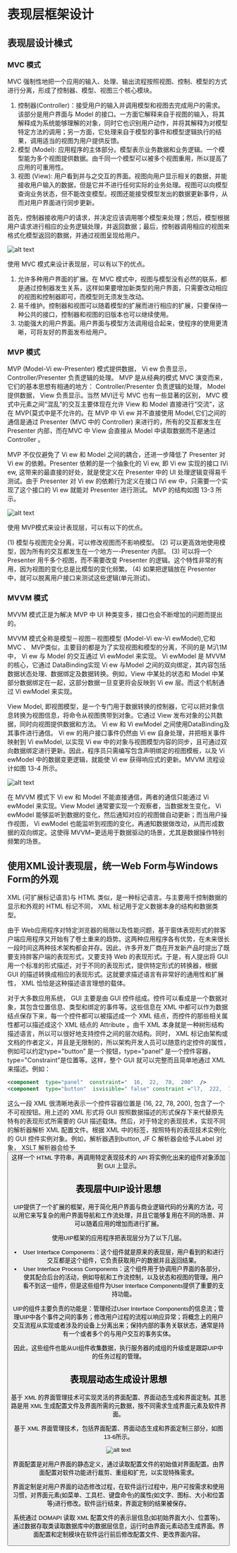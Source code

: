# 表现层框架设计

## 表现层设计橾式

###  MVC 模式

MVC 强制性地把一个应用的输入、处理、输出流程按照视图、控制、模型的方式进行分离，形成了控制器、模型、视图三个核心模块。


1. 控制器(Controller)：接受用户的输入并调用模型和视图去完成用户的需求。该部分是用户界面与 Model 的接口。一方面它解释来自于视图的输入，将其解释成为系统能够理解的对象，同时它也识别用户动作，并将其解释为对模型特定方法的调用；另一方面，它处理来自于模型的事件和模型逻辑执行的结果，调用适当的视图为用户提供反馈。
2. 模型 (Model): 应用程序的主体部分。模型表示业务数据和业务逻辑。一个模型能为多个视图提供数据。由千同一个模型可以被多个视图重用，所以提高了应用的可重用性。
3. 视图 (View): 用户看到并与之交互的界面。视图向用户显示相关的数据，并能接收用户输入的数据，但是它并不进行任何实际的业务处理。视图可以向模型查询业务状态，但不能改变模型。视图还能接受模型发出的数据更新事件，从而对用户界面进行同步更新。



首先，控制器接收用户的请求，并决定应该调用哪个模型来处理；然后，模型根据用户请求进行相应的业务逻辑处理，并返回数据；最后，控制器调用相应的视图来格式化模型返回的数据，并通过视图呈现给用户。

![alt text](2表现层框架设计/MVC.png)

使用 MVC 模式来设计表现层，可以有以下的优点。

1. 允许多种用户界面的扩展。在 MVC 模式中，视图与模型没有必然的联系，都是通过控制器发生关系，这样如果要增加新类型的用户界面，只需要改动相应的视图和控制器即可，而模型则无须发生改动。
2. 易千维护。控制器和视图可以随着模型的扩展而进行相应的扩展，只要保待一种公共的接口，控制器和视图的旧版本也可以继续使用。
3. 功能强大的用户界面。用户界面与模型方法调用组合起来，使程序的使用更清晰，可将友好的界面发布给用户。


### MVP 模式

MVP  (Model-Vi ew-Presenter) 模式提供数据， Vi ew 负责显示， Controller/Presenter 负责逻辑的处理。 MVP 是从经典的模式 MVC 演变而来，它们的基本思想有相通的地方： Controller/Presenter 负责逻辑的处理， Model 提供数据， View 负责显示。当然 MVI迁亏 MVC 也有一些显著的区别， MVC 模式中元素之间“混乱”的交互主要体现在允许 View 和 Model 直接进行“交流”，这在 MVP{莫式中是不允许的。在 MVP 中 Vi ew 并不直接使用 Model,它们之间的通信是通过 Presenter (MVC 中的 Controller) 来进行的，所有的交互都发生在 Presenter 内部，而在MVC 中 View 会直接从 Model 中读取数据而不是通过 Controller 。

MVP 不仅仅避免了 Vi ew 和 Model 之间的耦合，还进一步降低了 Presenter 对 Vi ew 的依赖。Presenter 依赖的是一个抽象化的 Vi ew, 即 Vi ew 实现的接口 IVi ew, 这带来的最直接的好处，就是使定义在 Presenter 中的 UI 处理逻辑变得易千测试。由于 Presenter 对 Vi ew 的依赖行为定义在接口 IVi ew 中，只需要一个实现了这个接口的 Vi ew 就能对 Presenter 进行测试。 MVP 的结构如图 13-3 所示。

![alt text](1层次式体系结构概述/MVP设计模式.png)

使用 MVP模式来设计表现层，可以有以下的优点。

(1) 模型与视图完全分离，可以修改视图而不影响模型。
(2) 可以更高效地使用模型，因为所有的交互都发生在一个地方一-Presenter 内部。
(3) 可以将一个 Presenter 用千多个视图，而不需要改变 Presenter 的逻辑。这个特性非常的有用，因为视图的变化总是比模型的变化频繁。
(4) 如果把逻辑放在 Presenter 中，就可以脱离用户接口来测试这些逻辑(单元测试)。

###  MVVM 模式

MVVM 模式正是为解决 MVP 中 UI 种类变多，接口也会不断增加的问题而提出的。

MVVM 模式全称是模型－视图－视图模型 (Model-Vi ew-Vi ewModel),它和 MVC 、 MVP类似，主要目的都是为了实现视图和模型的分离，不同的是 M汃1M 中， Vi ew 与 Model 的交互通过 Vi ewModel 来实现。 Vi ewModel 是 MVVM 的核心，它通过 DataBinding实现 Vi ew 与Model 之间的双向绑定，其内容包括数据状态处理、数据绑定及数据转换。例如，View 中某处的状态和 Model 中某部分数据绑定在一起，这部分数据一旦变更将会反映到 Vi ew 层。而这个机制通过 Vi ewModel 来实现。

View Model, 即视图模型，是一个专门用于数据转换的控制器，它可以把对象信息转换为视图信息，将命令从视图携带到对象。它通过 View 发布对象的公共数据，同时向视图提供数据和方法。 Vi ew 和 Vi ewModel 之间使用DataBinding及其事件进行通信。 Vi ew 的用户接口事件仍然由 Vi ew 自身处理，并把相关事件映射到 Vi ewModel, 以实现 Vi ew 中的对象与视图模型内容的同步，且可通过双向数据绑定进行更新。因此，程序员只需编写包含声明绑定的视图模板，以及 Vi ewModel 中的数据变更逻辑，就能使 Vi ew 获得响应式的更新。MVVM 流程设计如图 13-4 所示。

![alt text](1层次式体系结构概述/MVVM设计模式.png)

在 MVVM 模式下 Vi ew 和 Model 不能直接通信，两者的通信只能通过 Vi ewModel 来实现。View Model 通常要实现一个观察者，当数据发生变化， Vi ewModel 能够监听到数据的变化，然后通知对应的视图做自动更新；而当用户操作视图， Vi ewModel 也能监听到视图的变化，再通知数据做改动，从而形成数据的双向绑定。这使得 MVVM~更适用于数据驱动的场景，尤其是数据操作特别频繁的场景。


## 使用XML设计表现层，统一Web Form与Windows Form的外观

XML (可扩展标记语言)与 HTML 类似，是一种标记语言。与主要用千控制数据的显示和外观的 HTML 标记不同， XML 标记用于定义数据本身的结构和数据类型。 


由于 Web应用程序对特定浏览器的局限以及性能问题，基于窗体表现形式的胖客户端应用程序又开始有了卷土重来的趋势。这两种应用程序各有优势，在未来很长一段时间这两种技术架构都会并存。因此，许多开发厂商在开发新产品时提出了既要支持胖客户端的表现形式，又要支持 Web 的表现形式。于是，有人提出将 GUI 用一个标准的形式描述，对于不同的表现形式，提供特定形式的转换器，根据 GUI 的描述转换成相应的表现形式。这就要求描述语言有非常好的通用性和扩展性， XML 恰恰是这种描述语言理想的载体。

对于大多数应用系统， GUI 主要是由 GUI 控件组成。控件可以看成是一个数据对象，其包含位置信息、类型和绑定的事件等。这些信息在 XML 中都可以作为数据结点保存下来，每一个控件都可以被描述成一个 XML 结点，而控件的那些相关属性都可以描述成这个 XML 结点的 Attribute 。由千 XML 本身就是一种树形结构描述语言，所以可以很好地支持控件之间的层次结构。同时， XML 标记由架构或文档的作者定义，并且是无限制的，所以架构开发人员可以随意约定控件的属性，例如可以约定type="button” 是一个按钮，type="panel“ 是一个控件容器，type="Constraint”是位置等。这样，整个 GUI 就可以完整而且简单地通过 XML 来描述。例如：



```xml
<component  type="panel"  constraint="  16,  22,  78,  200"  /> 
<component  type="button"  isvisible=" false" constraint ="l7,  222,  78,  20"/> </component> 
```

这么一段 XML 很清晰地表示一个控件容器位置是 (16, 22,  78,  200), 包含了一个不可视按钮。用上述的 XML 形式将 GUI 按照数据描述的形式保存下来代替原先特有的表现形式所需要的 GUI 描述载体。然后，对于特定的表现技术，实现不同的解析器解析 XML 配置文件。根据 XML 中的标签，按照特有的表现技术实例化的 GUI 控件实例对象。例如，解析器遇到button,  JF C 解析器会给予JLabel 对象， XSLT 解析器会给予 <button id=…>这样一个 HTML 字符串，再调用特定表现技术的 API 将实例化出来的组件对象添加到 GUI 上显示。



## 表现层中UIP设计思想
UIP提供了一个扩展的框架，用于简化用户界面与商业逻辑代码的分离的方法，可以用它来写复杂的用户界面导航和工作流处理，并且它能够复用在不同的场景、并可以随着应用的增加而进行扩展。

使用UIP框架的应用程序把表现层分为了以下几层。

- User Interface Components：这个组件就是原来的表现层，用户看到的和进行交互都是这个组件，它负责获取用户的数据并且返回结果。
- User Interface Process Components：这个组件用于协调用户界面的各部分，使其配合后台的活动，例如导航和工作流控制，以及状态和视图的管理。用户看不到这一组件，但是这些组件为User Interface Components提供了重要的支持功能。

UIP的组件主要负责的功能是：管理经过User Interface Components的信息流；管理UIP中各个事件之间的事务；修改用户过程的流程以响应异常；将概念上的用户交互流程从实现或者涉及的设备上分离出来；保持内部的事务关联状态，通常是持有一个或者多个的与用户交互的事务实体。

因此，这些组件也能从UI组件收集数据，执行服务器的成组的升级或是跟踪UIP中的任务过程的管理。 




## 表现层动态生成设计思想

基于 XML 的界面管理技术可实现灵活的界面配置、界面动态生成和界面定制。其思路是用 XML 生成配置文件及界面所需的元数据，按不同需求生成界面元素及软件界面。

基于 XML 界面管理技术，包括界面配置、界面动态生成和界面定制三部分，如图 13-6所示。

![alt text](2表现层框架设计/基于XML的界面管理技术框图.png)


界面配置是对用户界面的静态定义，通过读取配置文件的初始值对界面配置。由界面配置对软件功能进行裁剪、重组和扩充，以实现特殊需求。

界面定制是对用户界面的动态修改过程，在软件运行过程中，用户可按需求和使用习惯，对界面元素(如菜单、工具栏、键盘命令)的属性(如文字、图标、大小和位置等)进行修改。软件运行结束，界面定制的结果被保存。

系统通过 DOMAPI 读取 XML 配置文件的表示层信息(如初始界面大小、位置等)，通过数据存取类读取数据库中的数据层信息，运行时由界面元素动态生成界面。界面配置和定制模块在软件运行前后修改配置文件、更改界面内容。



















































